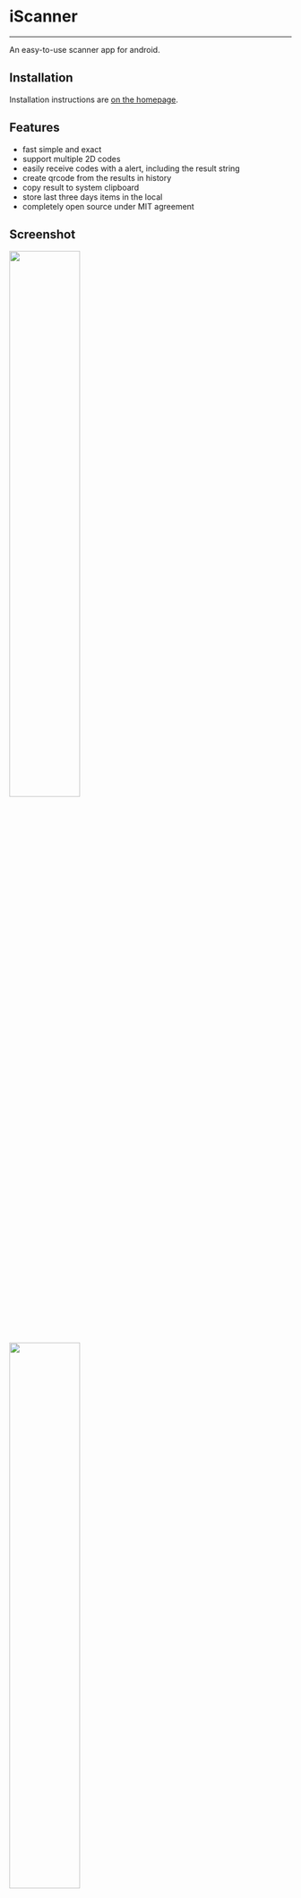 # iScanner

---

An easy-to-use scanner app for android.

## Installation

Installation instructions are [on the homepage](//iscanner.github.io/).

## Features

- fast simple and exact
- support multiple 2D codes
- easily receive codes with a alert, including the result string
- create qrcode from the results in history
- copy result to system clipboard
- store last three days items in the local
- completely open source under MIT agreement

## Screenshot

<img src="https://raw.githubusercontent.com/iscanner/iscanner_android/master/screenshot/launch.png" width="50%"/>
<img src="https://raw.githubusercontent.com/iscanner/iscanner_android/master/screenshot/scan.png" width="50%"/>
<img src="https://raw.githubusercontent.com/iscanner/iscanner_android/master/screenshot/history.png" width="50%"/>
<img src="https://raw.githubusercontent.com/iscanner/iscanner_android/master/screenshot/copy.png" width="50%"/>
<img src="https://raw.githubusercontent.com/iscanner/iscanner_android/master/screenshot/create.png" width="50%"/>


Thanks to:

- [zxing](//github.com/zxing/zxing)
- [iscanner_ios](//github.com/iscanner/iscanner_ios)

## License

The MIT License (MIT)
